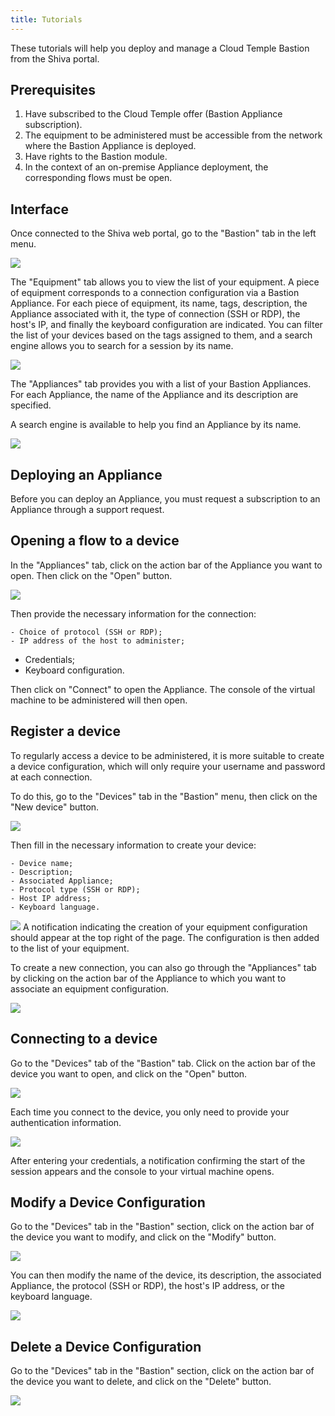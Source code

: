 ```yaml
---
title: Tutorials
---
```


These tutorials will help you deploy and manage a Cloud Temple Bastion from the Shiva portal.

## Prerequisites

1. Have subscribed to the Cloud Temple offer (Bastion Appliance subscription).
2. The equipment to be administered must be accessible from the network where the Bastion Appliance is deployed.
3. Have rights to the Bastion module.
4. In the context of an on-premise Appliance deployment, the corresponding flows must be open.

## Interface

Once connected to the Shiva web portal, go to the "Bastion" tab in the left menu.

![](images/sessions.png)

The "Equipment" tab allows you to view the list of your equipment. A piece of equipment corresponds to a connection configuration via a Bastion Appliance. For each piece of equipment, its name, tags, description, the Appliance associated with it, the type of connection (SSH or RDP), the host's IP, and finally the keyboard configuration are indicated.
You can filter the list of your devices based on the tags assigned to them, and a search engine allows you to search for a session by its name.

![](images/sessions2.png)

The "Appliances" tab provides you with a list of your Bastion Appliances. For each Appliance, the name of the Appliance and its description are specified.

A search engine is available to help you find an Appliance by its name.

![](images/appliances.png)

## Deploying an Appliance
Before you can deploy an Appliance, you must request a subscription to an Appliance through a support request.

## Opening a flow to a device
In the "Appliances" tab, click on the action bar of the Appliance you want to open. Then click on the "Open" button.

![](images/ouvrir_appliance.png)

Then provide the necessary information for the connection:

    - Choice of protocol (SSH or RDP);
    - IP address of the host to administer;
- Credentials;
- Keyboard configuration.

Then click on "Connect" to open the Appliance. The console of the virtual machine to be administered will then open.

## Register a device

To regularly access a device to be administered, it is more suitable to create a device configuration, which will only require your username and password at each connection.

To do this, go to the "Devices" tab in the "Bastion" menu, then click on the "New device" button.

![](images/creer_session.png)

Then fill in the necessary information to create your device:

    - Device name;
    - Description;
    - Associated Appliance;
    - Protocol type (SSH or RDP);
    - Host IP address;
    - Keyboard language.

![](images/creer_session2.png)
A notification indicating the creation of your equipment configuration should appear at the top right of the page. The configuration is then added to the list of your equipment.

To create a new connection, you can also go through the "Appliances" tab by clicking on the action bar of the Appliance to which you want to associate an equipment configuration.

![](images/creer_session3.png)

## Connecting to a device

Go to the "Devices" tab of the "Bastion" tab. Click on the action bar of the device you want to open, and click on the "Open" button.

![](images/ouvrir_session.png)

Each time you connect to the device, you only need to provide your authentication information.

![](images/ouvrir_session2.png)

After entering your credentials, a notification confirming the start of the session appears and the console to your virtual machine opens.
## Modify a Device Configuration

Go to the "Devices" tab in the "Bastion" section, click on the action bar of the device you want to modify, and click on the "Modify" button.

![](images/modifier_session.png)

You can then modify the name of the device, its description, the associated Appliance, the protocol (SSH or RDP), the host's IP address, or the keyboard language.

![](images/modifier_session2.png)

## Delete a Device Configuration

Go to the "Devices" tab in the "Bastion" section, click on the action bar of the device you want to delete, and click on the "Delete" button.

![](images/supprimer_session.png)